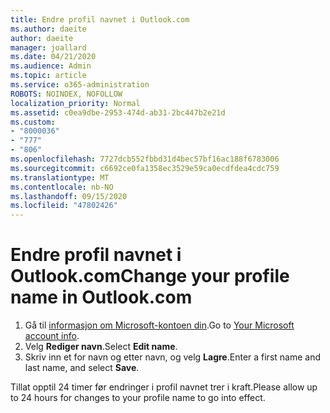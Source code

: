 ```yaml
---
title: Endre profil navnet i Outlook.com
ms.author: daeite
author: daeite
manager: joallard
ms.date: 04/21/2020
ms.audience: Admin
ms.topic: article
ms.service: o365-administration
ROBOTS: NOINDEX, NOFOLLOW
localization_priority: Normal
ms.assetid: c0ea9dbe-2953-474d-ab31-2bc447b2e21d
ms.custom:
- "8000036"
- "777"
- "806"
ms.openlocfilehash: 7727dcb552fbbd31d4bec57bf16ac188f6783006
ms.sourcegitcommit: c6692ce0fa1358ec3529e59ca0ecdfdea4cdc759
ms.translationtype: MT
ms.contentlocale: nb-NO
ms.lasthandoff: 09/15/2020
ms.locfileid: "47802426"
---
```

# <a name="change-your-profile-name-in-outlookcom"></a><span data-ttu-id="2ab45-102">Endre profil navnet i Outlook.com</span><span class="sxs-lookup"><span data-stu-id="2ab45-102">Change your profile name in Outlook.com</span></span>

1. <span data-ttu-id="2ab45-103">Gå til [informasjon om Microsoft-kontoen din](https://go.microsoft.com/fwlink/p/?linkid=860841).</span><span class="sxs-lookup"><span data-stu-id="2ab45-103">Go to [Your Microsoft account info](https://go.microsoft.com/fwlink/p/?linkid=860841).</span></span>
2. <span data-ttu-id="2ab45-104">Velg **Rediger navn**.</span><span class="sxs-lookup"><span data-stu-id="2ab45-104">Select **Edit name**.</span></span>
3. <span data-ttu-id="2ab45-105">Skriv inn et for navn og etter navn, og velg **Lagre**.</span><span class="sxs-lookup"><span data-stu-id="2ab45-105">Enter a first name and last name, and select **Save**.</span></span>

<span data-ttu-id="2ab45-106">Tillat opptil 24 timer før endringer i profil navnet trer i kraft.</span><span class="sxs-lookup"><span data-stu-id="2ab45-106">Please allow up to 24 hours for changes to your profile name to go into effect.</span></span>